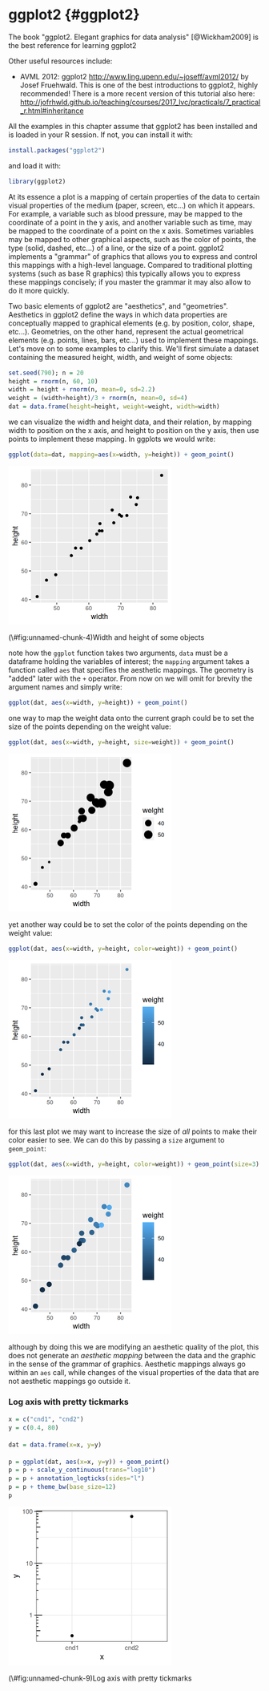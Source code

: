 # ggplot2 {#ggplot2}



The book "ggplot2. Elegant graphics for data analysis" [@Wickham2009] is the best reference for learning ggplot2

Other useful resources include:

- AVML 2012: ggplot2 http://www.ling.upenn.edu/~joseff/avml2012/ by
  Josef Fruehwald. This is one of the best introductions to ggplot2,
  highly recommended! There is a more recent version of this tutorial
  also here: http://jofrhwld.github.io/teaching/courses/2017_lvc/practicals/7_practical_r.html#inheritance

All the examples in this chapter assume that ggplot2 has been
installed and is loaded in your R session. If not, you can install it with:

```r
install.packages("ggplot2")
```

and load it with:


```r
library(ggplot2)
```

At its essence a plot is a mapping of certain properties of the data to certain visual properties of the medium (paper, screen, etc...) on which it appears. For example, a variable such as blood pressure, may be mapped to the coordinate of a point in the y axis, and another variable such as time, may be mapped to the coordinate of a point on the x axis. Sometimes variables may be mapped to other graphical aspects, such as the color of points, the type (solid, dashed, etc...) of a line, or the size of a point. ggplot2 implements a "grammar" of graphics that allows you to express and control this mappings with a high-level language. Compared to traditional plotting systems (such as base R graphics) this typically allows you to express these mappings concisely; if you master the grammar it may also allow to do it more quickly.

Two basic elements of ggplot2 are "aesthetics", and "geometries". Aesthetics in ggplot2 define the ways in which data properties are conceptually mapped to graphical elements (e.g. by position, color, shape, etc...). Geometries, on the other hand, represent the actual geometrical elements (e.g. points, lines, bars, etc...) used to implement these mappings. Let's move on to some examples to clarify this. We'll first simulate a dataset containing the measured height, width, and weight of some objects:

```r
set.seed(790); n = 20
height = rnorm(n, 60, 10)
width = height + rnorm(n, mean=0, sd=2.2)
weight = (width+height)/3 + rnorm(n, mean=0, sd=4)
dat = data.frame(height=height, weight=weight, width=width)
```

we can visualize the width and height data, and their relation, by mapping width to position on the x axis, and height to position on the y axis, then use points to implement these mapping. In ggplots we would write:


```r
ggplot(data=dat, mapping=aes(x=width, y=height)) + geom_point()
```

<div class="figure">
<img src="09_ggplot2_files/figure-html/unnamed-chunk-4-1.png" alt="Width and height of some objects" width="326.4" />
<p class="caption">(\#fig:unnamed-chunk-4)Width and height of some objects</p>
</div>

note how the `ggplot` function takes two arguments, `data` must be a dataframe holding the variables of interest; the `mapping` argument takes a function called `aes` that specifies the aesthetic mappings. The geometry is "added" later with the `+` operator. From now on we will omit for brevity the argument names and simply write:

```r
ggplot(dat, aes(x=width, y=height)) + geom_point()
```

one way to map the weight data onto the current graph could be to set the size of the points depending on the weight value:

```r
ggplot(dat, aes(x=width, y=height, size=weight)) + geom_point()
```

<img src="09_ggplot2_files/figure-html/unnamed-chunk-6-1.png" width="326.4" />

yet another way could be to set the color of the points depending on the weight value:

```r
ggplot(dat, aes(x=width, y=height, color=weight)) + geom_point()
```

<img src="09_ggplot2_files/figure-html/unnamed-chunk-7-1.png" width="326.4" />

for this last plot we may want to increase the size of *all* points to make their color easier to see. We can do this by passing a `size` argument to `geom_point`:


```r
ggplot(dat, aes(x=width, y=height, color=weight)) + geom_point(size=3)
```

<img src="09_ggplot2_files/figure-html/unnamed-chunk-8-1.png" width="326.4" />

although by doing this we are modifying an aesthetic quality of the plot, this does not generate an *aesthetic mapping* between the data and the graphic in the sense of the grammar of graphics. Aesthetic mappings always go within an `aes` call, while changes of the visual properties of the data that are not aesthetic mappings go outside it.

### Log axis with pretty tickmarks


```r
x = c("cnd1", "cnd2")
y = c(0.4, 80)

dat = data.frame(x=x, y=y)

p = ggplot(dat, aes(x=x, y=y)) + geom_point()
p = p + scale_y_continuous(trans="log10")
p = p + annotation_logticks(sides="l")
p = p + theme_bw(base_size=12)
p
```

<div class="figure">
<img src="09_ggplot2_files/figure-html/unnamed-chunk-9-1.png" alt="Log axis with pretty tickmarks" width="326.4" />
<p class="caption">(\#fig:unnamed-chunk-9)Log axis with pretty tickmarks</p>
</div>
